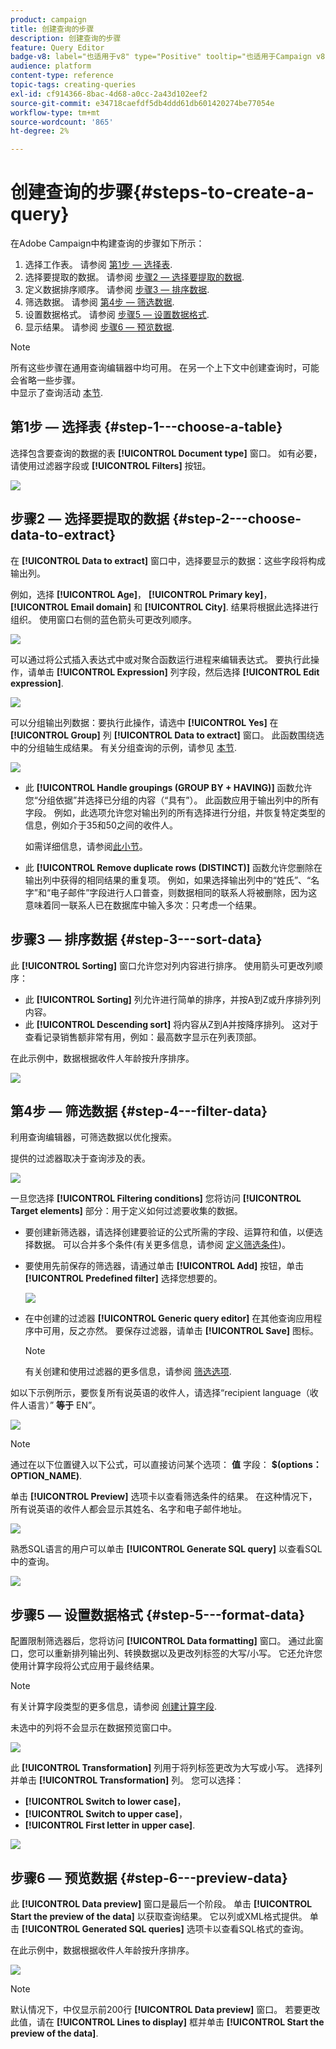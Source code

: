 ```yaml
---
product: campaign
title: 创建查询的步骤
description: 创建查询的步骤
feature: Query Editor
badge-v8: label="也适用于v8" type="Positive" tooltip="也适用于Campaign v8"
audience: platform
content-type: reference
topic-tags: creating-queries
exl-id: cf914366-8bac-4d68-a0cc-2a43d102eef2
source-git-commit: e34718caefdf5db4ddd61db601420274be77054e
workflow-type: tm+mt
source-wordcount: '865'
ht-degree: 2%

---
```


# 创建查询的步骤{#steps-to-create-a-query}



在Adobe Campaign中构建查询的步骤如下所示：

1. 选择工作表。 请参阅 [第1步 — 选择表](#step-1---choose-a-table).
1. 选择要提取的数据。 请参阅 [步骤2 — 选择要提取的数据](#step-2---choose-data-to-extract).
1. 定义数据排序顺序。 请参阅 [步骤3 — 排序数据](#step-3---sort-data).
1. 筛选数据。 请参阅 [第4步 — 筛选数据](#step-4---filter-data).
1. 设置数据格式。 请参阅 [步骤5 — 设置数据格式](#step-5---format-data).
1. 显示结果。 请参阅 [步骤6 — 预览数据](#step-6---preview-data).

>[!NOTE]
>
>所有这些步骤在通用查询编辑器中均可用。 在另一个上下文中创建查询时，可能会省略一些步骤。\
>中显示了查询活动 [本节](../../workflow/using/query.md).

## 第1步 — 选择表 {#step-1---choose-a-table}

选择包含要查询的数据的表 **[!UICONTROL Document type]** 窗口。 如有必要，请使用过滤器字段或 **[!UICONTROL Filters]** 按钮。

![](assets/query_editor_nveau_21.png)

## 步骤2 — 选择要提取的数据 {#step-2---choose-data-to-extract}

在 **[!UICONTROL Data to extract]** 窗口中，选择要显示的数据：这些字段将构成输出列。

例如，选择 **[!UICONTROL Age]**， **[!UICONTROL Primary key]**， **[!UICONTROL Email domain]** 和 **[!UICONTROL City]**. 结果将根据此选择进行组织。 使用窗口右侧的蓝色箭头可更改列顺序。

![](assets/query_editor_nveau_01.png)

可以通过将公式插入表达式中或对聚合函数运行进程来编辑表达式。 要执行此操作，请单击 **[!UICONTROL Expression]** 列字段，然后选择 **[!UICONTROL Edit expression]**.

![](assets/query_editor_nveau_97.png)

可以分组输出列数据：要执行此操作，请选中 **[!UICONTROL Yes]** 在 **[!UICONTROL Group]** 列 **[!UICONTROL Data to extract]** 窗口。 此函数围绕选中的分组轴生成结果。 有关分组查询的示例，请参见 [本节](../../workflow/using/querying-delivery-information.md).

![](assets/query_editor_nveau_56.png)

* 此 **[!UICONTROL Handle groupings (GROUP BY + HAVING)]** 函数允许您“分组依据”并选择已分组的内容（“具有”）。 此函数应用于输出列中的所有字段。 例如，此选项允许您对输出列的所有选择进行分组，并恢复特定类型的信息，例如介于35和50之间的收件人。

  如需详细信息，请参阅[此小节](../../workflow/using/querying-using-grouping-management.md)。

* 此 **[!UICONTROL Remove duplicate rows (DISTINCT)]** 函数允许您删除在输出列中获得的相同结果的重复项。 例如，如果选择输出列中的“姓氏”、“名字”和“电子邮件”字段进行人口普查，则数据相同的联系人将被删除，因为这意味着同一联系人已在数据库中输入多次：只考虑一个结果。

## 步骤3 — 排序数据 {#step-3---sort-data}

此 **[!UICONTROL Sorting]** 窗口允许您对列内容进行排序。 使用箭头可更改列顺序：

* 此 **[!UICONTROL Sorting]** 列允许进行简单的排序，并按A到Z或升序排列列内容。
* 此 **[!UICONTROL Descending sort]** 将内容从Z到A并按降序排列。 这对于查看记录销售额非常有用，例如：最高数字显示在列表顶部。

在此示例中，数据根据收件人年龄按升序排序。

![](assets/query_editor_nveau_57.png)

## 第4步 — 筛选数据 {#step-4---filter-data}

利用查询编辑器，可筛选数据以优化搜索。

提供的过滤器取决于查询涉及的表。

![](assets/query_editor_nveau_09.png)

一旦您选择 **[!UICONTROL Filtering conditions]** 您将访问 **[!UICONTROL Target elements]** 部分：用于定义如何过滤要收集的数据。

* 要创建新筛选器，请选择创建要验证的公式所需的字段、运算符和值，以便选择数据。 可以合并多个条件(有关更多信息，请参阅 [定义筛选条件](../../platform/using/defining-filter-conditions.md))。
* 要使用先前保存的筛选器，请通过单击 **[!UICONTROL Add]** 按钮，单击 **[!UICONTROL Predefined filter]** 选择您想要的。

  ![](assets/query_editor_15.png)

* 在中创建的过滤器 **[!UICONTROL Generic query editor]** 在其他查询应用程序中可用，反之亦然。 要保存过滤器，请单击 **[!UICONTROL Save]** 图标。

  >[!NOTE]
  >
  >有关创建和使用过滤器的更多信息，请参阅 [筛选选项](../../platform/using/filtering-options.md).

如以下示例所示，要恢复所有说英语的收件人，请选择“recipient language（收件人语言）” **等于** EN”。

![](assets/query_editor_nveau_89.png)

>[!NOTE]
>
>通过在以下位置键入以下公式，可以直接访问某个选项： **值** 字段： **$(options：OPTION_NAME)**.

单击 **[!UICONTROL Preview]** 选项卡以查看筛选条件的结果。 在这种情况下，所有说英语的收件人都会显示其姓名、名字和电子邮件地址。

![](assets/query_editor_nveau_98.png)

熟悉SQL语言的用户可以单击 **[!UICONTROL Generate SQL query]** 以查看SQL中的查询。

![](assets/query_editor_nveau_99.png)

## 步骤5 — 设置数据格式 {#step-5---format-data}

配置限制筛选器后，您将访问 **[!UICONTROL Data formatting]** 窗口。 通过此窗口，您可以重新排列输出列、转换数据以及更改列标签的大写/小写。 它还允许您使用计算字段将公式应用于最终结果。

>[!NOTE]
>
>有关计算字段类型的更多信息，请参阅 [创建计算字段](../../platform/using/defining-filter-conditions.md#creating-calculated-fields).

未选中的列将不会显示在数据预览窗口中。

![](assets/query_editor_nveau_10.png)

此 **[!UICONTROL Transformation]** 列用于将列标签更改为大写或小写。 选择列并单击 **[!UICONTROL Transformation]** 列。 您可以选择：

* **[!UICONTROL Switch to lower case]**，
* **[!UICONTROL Switch to upper case]**，
* **[!UICONTROL First letter in upper case]**.

![](assets/query_editor_nveau_42.png)

## 步骤6 — 预览数据 {#step-6---preview-data}

此 **[!UICONTROL Data preview]** 窗口是最后一个阶段。 单击 **[!UICONTROL Start the preview of the data]** 以获取查询结果。 它以列或XML格式提供。 单击 **[!UICONTROL Generated SQL queries]** 选项卡以查看SQL格式的查询。

在此示例中，数据根据收件人年龄按升序排序。

![](assets/query_editor_nveau_11.png)

>[!NOTE]
>
>默认情况下，中仅显示前200行 **[!UICONTROL Data preview]** 窗口。 若要更改此值，请在 **[!UICONTROL Lines to display]** 框并单击 **[!UICONTROL Start the preview of the data]**.
